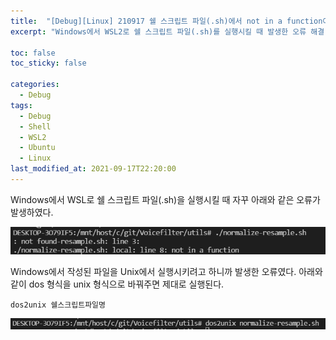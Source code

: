 ```yaml
---
title:  "[Debug][Linux] 210917 쉘 스크립트 파일(.sh)에서 not in a function이나 not found 에러가 계속 발생할 때"
excerpt: "Windows에서 WSL2로 쉘 스크립트 파일(.sh)를 실행시킬 때 발생한 오류 해결"

toc: false
toc_sticky: false

categories:
  - Debug
tags:
  - Debug
  - Shell
  - WSL2
  - Ubuntu
  - Linux
last_modified_at: 2021-09-17T22:20:00
---
```


Windows에서 WSL로 쉘 스크립트 파일(.sh)을 실행시킬 때 자꾸 아래와 같은 오류가 발생하였다.
<p class="code"><img src="/assets/images/21091701.png" /></p>

Windows에서 작성된 파일을 Unix에서 실행시키려고 하니까 발생한 오류였다.
아래와 같이 dos 형식을 unix 형식으로 바꿔주면 제대로 실행된다.

```
dos2unix 쉘스크립트파일명
```
<p class="code"><img src="/assets/images/21091702.png" /></p>